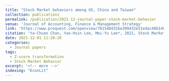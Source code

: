 ```yaml
---
title: "Stock Market behaviors among US, China and Taiwan"
collection: publications
permalink: /publication/2021-12-journal-paper-stock-market-behavior
venue: 'Journal of Accounting, Finance & Management Strategy'
link: 'https://www.proquest.com/openview/761540d31be309432e51edac48b14091/1?pq-origsite=gscholar&cbl=856337'
citation: 'Ya-Chuan Chan, Yao-Hsin Lee, Mei-Yu Lee*, 2021, Stock Market behaviors among US, China and Taiwan, <i>Journal of Accounting, Finance & Management Strategy</i>, 16(2), 109-136.'
date: 2021-12-01 11:20:20
categories:
  - Journal papers
tags:
  - Z-score transformation
  - Stock Market Behavior
excerpt: '<!-- more -->'
indexing: "EconLit"
---
```


